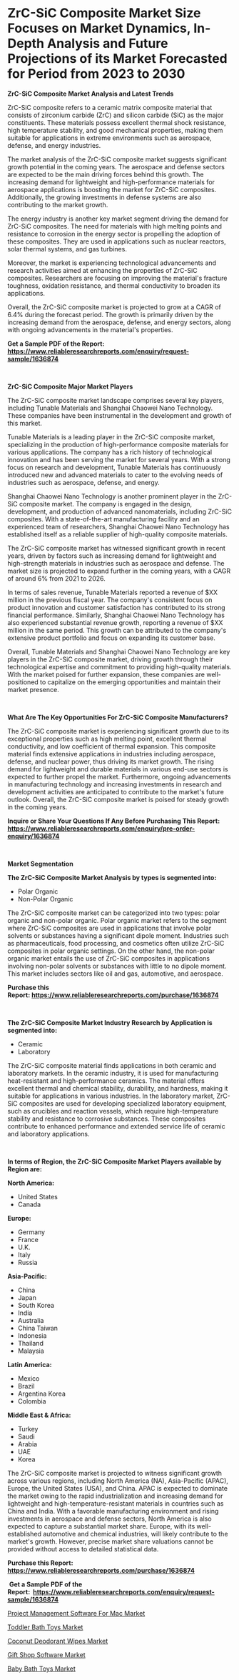 <p><h1>ZrC-SiC Composite Market Size Focuses on Market Dynamics, In-Depth Analysis and Future Projections of its Market Forecasted for Period from 2023 to 2030</h1></p><p><strong>ZrC-SiC Composite Market Analysis and Latest Trends</strong></p>
<p><p>ZrC-SiC composite refers to a ceramic matrix composite material that consists of zirconium carbide (ZrC) and silicon carbide (SiC) as the major constituents. These materials possess excellent thermal shock resistance, high temperature stability, and good mechanical properties, making them suitable for applications in extreme environments such as aerospace, defense, and energy industries.</p><p>The market analysis of the ZrC-SiC composite market suggests significant growth potential in the coming years. The aerospace and defense sectors are expected to be the main driving forces behind this growth. The increasing demand for lightweight and high-performance materials for aerospace applications is boosting the market for ZrC-SiC composites. Additionally, the growing investments in defense systems are also contributing to the market growth.</p><p>The energy industry is another key market segment driving the demand for ZrC-SiC composites. The need for materials with high melting points and resistance to corrosion in the energy sector is propelling the adoption of these composites. They are used in applications such as nuclear reactors, solar thermal systems, and gas turbines.</p><p>Moreover, the market is experiencing technological advancements and research activities aimed at enhancing the properties of ZrC-SiC composites. Researchers are focusing on improving the material's fracture toughness, oxidation resistance, and thermal conductivity to broaden its applications.</p><p>Overall, the ZrC-SiC composite market is projected to grow at a CAGR of 6.4% during the forecast period. The growth is primarily driven by the increasing demand from the aerospace, defense, and energy sectors, along with ongoing advancements in the material's properties.</p></p>
<p><strong>Get a Sample PDF of the Report:&nbsp; <a href="https://www.reliableresearchreports.com/enquiry/request-sample/1636874">https://www.reliableresearchreports.com/enquiry/request-sample/1636874</a></strong></p>
<p>&nbsp;</p>
<p><strong>ZrC-SiC Composite Major Market Players</strong></p>
<p><p>The ZrC-SiC composite market landscape comprises several key players, including Tunable Materials and Shanghai Chaowei Nano Technology. These companies have been instrumental in the development and growth of this market.</p><p>Tunable Materials is a leading player in the ZrC-SiC composite market, specializing in the production of high-performance composite materials for various applications. The company has a rich history of technological innovation and has been serving the market for several years. With a strong focus on research and development, Tunable Materials has continuously introduced new and advanced materials to cater to the evolving needs of industries such as aerospace, defense, and energy.</p><p>Shanghai Chaowei Nano Technology is another prominent player in the ZrC-SiC composite market. The company is engaged in the design, development, and production of advanced nanomaterials, including ZrC-SiC composites. With a state-of-the-art manufacturing facility and an experienced team of researchers, Shanghai Chaowei Nano Technology has established itself as a reliable supplier of high-quality composite materials.</p><p>The ZrC-SiC composite market has witnessed significant growth in recent years, driven by factors such as increasing demand for lightweight and high-strength materials in industries such as aerospace and defense. The market size is projected to expand further in the coming years, with a CAGR of around 6% from 2021 to 2026.</p><p>In terms of sales revenue, Tunable Materials reported a revenue of $XX million in the previous fiscal year. The company's consistent focus on product innovation and customer satisfaction has contributed to its strong financial performance. Similarly, Shanghai Chaowei Nano Technology has also experienced substantial revenue growth, reporting a revenue of $XX million in the same period. This growth can be attributed to the company's extensive product portfolio and focus on expanding its customer base.</p><p>Overall, Tunable Materials and Shanghai Chaowei Nano Technology are key players in the ZrC-SiC composite market, driving growth through their technological expertise and commitment to providing high-quality materials. With the market poised for further expansion, these companies are well-positioned to capitalize on the emerging opportunities and maintain their market presence.</p></p>
<p>&nbsp;</p>
<p><strong>What Are The Key Opportunities For ZrC-SiC Composite Manufacturers?</strong></p>
<p><p>The ZrC-SiC composite market is experiencing significant growth due to its exceptional properties such as high melting point, excellent thermal conductivity, and low coefficient of thermal expansion. This composite material finds extensive applications in industries including aerospace, defense, and nuclear power, thus driving its market growth. The rising demand for lightweight and durable materials in various end-use sectors is expected to further propel the market. Furthermore, ongoing advancements in manufacturing technology and increasing investments in research and development activities are anticipated to contribute to the market's future outlook. Overall, the ZrC-SiC composite market is poised for steady growth in the coming years.</p></p>
<p><strong>Inquire or Share Your Questions If Any Before Purchasing This Report: <a href="https://www.reliableresearchreports.com/enquiry/pre-order-enquiry/1636874">https://www.reliableresearchreports.com/enquiry/pre-order-enquiry/1636874</a></strong></p>
<p>&nbsp;</p>
<p><strong>Market Segmentation</strong></p>
<p><strong>The ZrC-SiC Composite Market Analysis by types is segmented into:</strong></p>
<p><ul><li>Polar Organic</li><li>Non-Polar Organic</li></ul></p>
<p><p>The ZrC-SiC composite market can be categorized into two types: polar organic and non-polar organic. Polar organic market refers to the segment where ZrC-SiC composites are used in applications that involve polar solvents or substances having a significant dipole moment. Industries such as pharmaceuticals, food processing, and cosmetics often utilize ZrC-SiC composites in polar organic settings. On the other hand, the non-polar organic market entails the use of ZrC-SiC composites in applications involving non-polar solvents or substances with little to no dipole moment. This market includes sectors like oil and gas, automotive, and aerospace.</p></p>
<p><strong>Purchase this Report:&nbsp;<a href="https://www.reliableresearchreports.com/purchase/1636874">https://www.reliableresearchreports.com/purchase/1636874</a></strong></p>
<p>&nbsp;</p>
<p><strong>The ZrC-SiC Composite Market Industry Research by Application is segmented into:</strong></p>
<p><ul><li>Ceramic</li><li>Laboratory</li></ul></p>
<p><p>The ZrC-SiC composite material finds applications in both ceramic and laboratory markets. In the ceramic industry, it is used for manufacturing heat-resistant and high-performance ceramics. The material offers excellent thermal and chemical stability, durability, and hardness, making it suitable for applications in various industries. In the laboratory market, ZrC-SiC composites are used for developing specialized laboratory equipment, such as crucibles and reaction vessels, which require high-temperature stability and resistance to corrosive substances. These composites contribute to enhanced performance and extended service life of ceramic and laboratory applications.</p></p>
<p>&nbsp;</p>
<p><strong>In terms of Region, the ZrC-SiC Composite Market Players available by Region are:</strong></p>
<p>
    <p> <strong> North America: </strong>
        <ul>
            <li>United States</li>
            <li>Canada</li>
        </ul>
        </p> 
    <p> <strong> Europe: </strong>
        <ul>
            <li>Germany</li>
            <li>France</li>
            <li>U.K.</li>
            <li>Italy</li>
            <li>Russia</li>
        </ul>
        </p> 
    <p> <strong> Asia-Pacific: </strong>
        <ul>
            <li>China</li>
            <li>Japan</li>
            <li>South Korea</li>
            <li>India</li>
            <li>Australia</li>
            <li>China Taiwan</li>
            <li>Indonesia</li>
            <li>Thailand</li>
            <li>Malaysia</li>
        </ul>
        </p> 
    <p> <strong> Latin America: </strong>
        <ul>
            <li>Mexico</li>
            <li>Brazil</li>
            <li>Argentina Korea</li>
            <li>Colombia</li>
        </ul>
        </p> 
    <p> <strong> Middle East & Africa: </strong>
        <ul>
            <li>Turkey</li>
            <li>Saudi</li>
            <li>Arabia</li>
            <li>UAE</li>
            <li>Korea</li>
        </ul>
    </p>
    </p>
<p><p>The ZrC-SiC composite market is projected to witness significant growth across various regions, including North America (NA), Asia-Pacific (APAC), Europe, the United States (USA), and China. APAC is expected to dominate the market owing to the rapid industrialization and increasing demand for lightweight and high-temperature-resistant materials in countries such as China and India. With a favorable manufacturing environment and rising investments in aerospace and defense sectors, North America is also expected to capture a substantial market share. Europe, with its well-established automotive and chemical industries, will likely contribute to the market's growth. However, precise market share valuations cannot be provided without access to detailed statistical data.</p></p>
<p><strong>Purchase this Report: <a href="https://www.reliableresearchreports.com/purchase/1636874">https://www.reliableresearchreports.com/purchase/1636874</a></strong></p>
<p>&nbsp;<strong>Get a Sample PDF of the Report:&nbsp;&nbsp;<a href="https://www.reliableresearchreports.com/enquiry/request-sample/1636874">https://www.reliableresearchreports.com/enquiry/request-sample/1636874</a></strong></p>
<p><strong></strong></p>
<p><p><a href="https://medium.com/@joycelucas56/project-management-software-for-mac-market-size-cagr-trends-2024-2030-5d8061478f8c">Project Management Software For Mac Market</a></p><p><a href="https://www.linkedin.com/pulse/toddler-bath-toys-market-size-2023-2030-global-industrial-xbuse/">Toddler Bath Toys Market</a></p><p><a href="https://www.linkedin.com/pulse/coconut-deodorant-wipes-market-research-report-unlocks-analysis-l9hze/">Coconut Deodorant Wipes Market</a></p><p><a href="https://medium.com/@laurenbrown1918/gift-shop-software-market-insights-into-market-cagr-market-trends-and-growth-strategies-a59cfc47bf05">Gift Shop Software Market</a></p><p><a href="https://www.linkedin.com/pulse/baby-bath-toys-market-share-amp-new-trends-analysis-report-mwi2e/">Baby Bath Toys Market</a></p></p>
